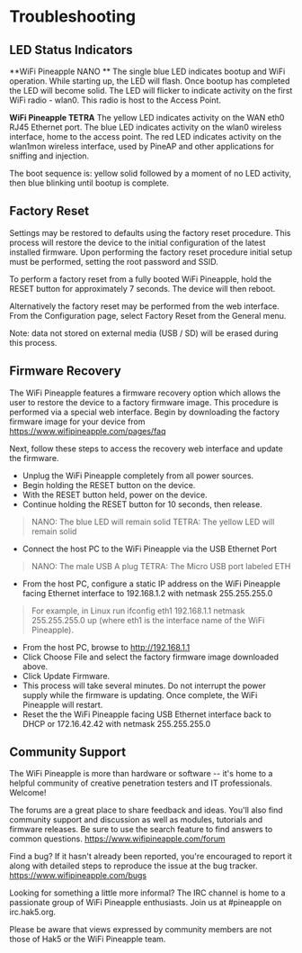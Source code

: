 # Troubleshooting

## LED Status Indicators

**WiFi Pineapple NANO **
The single blue LED indicates bootup and WiFi operation. While starting up, the LED will flash. Once bootup has completed the LED will become solid. The LED will flicker to indicate activity on the first WiFi radio - wlan0. This radio is host to the Access Point.

**WiFi Pineapple TETRA**
The yellow LED indicates activity on the WAN eth0 RJ45 Ethernet port. The blue LED indicates activity on the wlan0 wireless interface, home to the access point. The red LED indicates activity on the wlan1mon wireless interface, used by PineAP and other applications for sniffing and injection.

The boot sequence is: yellow solid followed by a moment of no LED activity, then blue blinking until bootup is complete.

## Factory Reset

Settings may be restored to defaults using the factory reset procedure. This process will restore the device to the initial configuration of the latest installed firmware. Upon performing the factory reset procedure initial setup must be performed, setting the root password and SSID.

To perform a factory reset from a fully booted WiFi Pineapple, hold the RESET button for approximately 7 seconds. The device will then reboot.

Alternatively the factory reset may be performed from the web interface. From the Configuration page, select Factory Reset from the General menu.

Note: data not stored on external media (USB / SD) will be erased during this process.

## Firmware Recovery

The WiFi Pineapple features a firmware recovery option which allows the user to restore the device to a factory firmware image. This procedure is performed via a special web interface.
Begin by downloading the factory firmware image for your device from https://www.wifipineapple.com/pages/faq

Next, follow these steps to access the recovery web interface and update the firmware.

* Unplug the WiFi Pineapple completely from all power sources.
* Begin holding the RESET button on the device.
* With the RESET button held, power on the device.
* Continue holding the RESET button for 10 seconds, then release.

> NANO: The blue LED will remain solid
> TETRA: The yellow LED will remain solid

* Connect the host PC to the WiFi Pineapple via the USB Ethernet Port

> NANO: The male USB A plug
> TETRA: The Micro USB port labeled ETH

* From the host PC, configure a static IP address on the WiFi Pineapple facing Ethernet interface to 192.168.1.2 with netmask 255.255.255.0

> For example, in Linux run ifconfig eth1 192.168.1.1 netmask 255.255.255.0 up (where eth1 is the interface name of the WiFi Pineapple).

* From the host PC, browse to http://192.168.1.1
* Click Choose File and select the factory firmware image downloaded above.
* Click Update Firmware.
* This process will take several minutes. Do not interrupt the power supply while the firmware is updating. Once complete, the WiFi Pineapple will restart.
* Reset the the WiFi Pineapple facing USB Ethernet interface back to DHCP or 172.16.42.42 with netmask 255.255.255.0

## Community Support

The WiFi Pineapple is more than hardware or software -- it's home to a helpful community of creative penetration testers and IT professionals. Welcome!

The forums are a great place to share feedback and ideas. You'll also find community support and discussion as well as modules, tutorials and firmware releases. Be sure to use the search feature to find answers to common questions. https://www.wifipineapple.com/forum

Find a bug? If it hasn't already been reported, you're encouraged to report it along with detailed steps to reproduce the issue at the bug tracker. https://www.wifipineapple.com/bugs

Looking for something a little more informal? The IRC channel is home to a passionate group of WiFi Pineapple enthusiasts. Join us at #pineapple on irc.hak5.org.

Please be aware that views expressed by community members are not those of Hak5 or the WiFi Pineapple team.
